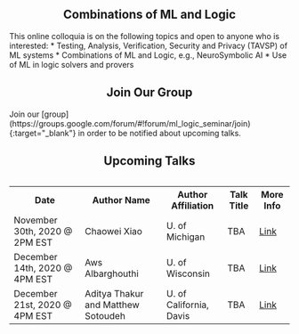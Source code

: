 <h2 style="text-align:center">Combinations of ML and Logic</h2>
This online colloquia is on the following topics and open to anyone who is interested:
* Testing, Analysis, Verification, Security and Privacy (TAVSP) of ML systems
* Combinations of ML and Logic, e.g., NeuroSymbolic AI
* Use of ML in logic solvers and provers

<h2 style="text-align:center">Join Our Group</h2>
Join our [group](https://groups.google.com/forum/#!forum/ml_logic_seminar/join){:target="_blank"} in order to be notified about upcoming talks.

<h2 style="text-align:center">Upcoming Talks</h2>
<div style="overflow-x:auto;">
  <table id="upcoming">
    <tr>
      <th>Date</th>
      <th>Author Name</th>
      <th>Author Affiliation</th>
      <th>Talk Title</th>
      <th>More Info</th>
    </tr>
    <tr>
      <td>November 30th, 2020 @ 2PM EST</td>
      <td>Chaowei Xiao</td>
      <td>U. of Michigan</td>
      <td>TBA</td>
      <td><a href="https://ml-logic-seminar.github.io/upcoming.html#chaowei" target="_blank">Link</a></td>
    </tr>    
    <tr>
      <td>December 14th, 2020 @ 4PM EST</td>
      <td>Aws Albarghouthi</td>
      <td>U. of Wisconsin</td>
      <td>TBA</td>
      <td><a href="https://ml-logic-seminar.github.io/upcoming.html#aws" target="_blank">Link</a></td>
    </tr>    
    <tr>
      <td>December 21st, 2020 @ 4PM EST</td>
      <td>Aditya Thakur and Matthew Sotoudeh</td>
      <td>U. of California, Davis</td>
      <td>TBA</td>
      <td><a href="https://ml-logic-seminar.github.io/upcoming.html#aditya" target="_blank">Link</a></td>
    </tr>
  </table>
</div>
